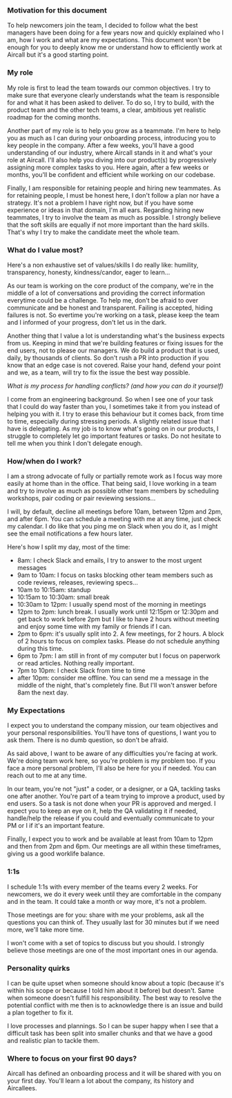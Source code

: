 ### Motivation for this document
To help newcomers join the team, I decided to follow what the best managers have been doing for a few years now and quickly explained who I am, how I work and what are my expectations. This document won't be enough for you to deeply know me or understand how to efficiently work at Aircall but it's a good starting point.

### My role
My role is first to lead the team towards our common objectives. I try to make sure that everyone clearly understands what the team is responsible for and what it has been asked to deliver. To do so, I try to build, with the product team and the other tech teams, a clear, ambitious yet realistic roadmap for the coming months. 

Another part of my role is to help you grow as a teammate. I'm here to help you as much as I can during your onboarding process, introducing you to key people in the company. After a few weeks, you'll have a good understanding of our industry, where Aircall stands in it and what's your role at Aircall. I'll also help you diving into our product(s) by progressively assigning more complex tasks to you. Here again, after a few weeks or months, you'll be confident and efficient while working on our codebase.

Finally, I am responsible for retaining people and hiring new teammates. As for retaining people, I must be honest here, I don't follow a plan nor have a strategy. It's not a problem I have right now, but if you have some experience or ideas in that domain, I'm all ears. Regarding hiring new teammates, I try to involve the team as much as possible. I strongly believe that the soft skills are equally if not more important than the hard skills. That's why I try to make the candidate meet the whole team.

### What do I value most?
Here's a non exhaustive set of values/skills I do really like: humility, transparency, honesty, kindness/candor, eager to learn...   

As our team is working on the core product of the company, we're in the middle of a lot of conversations and providing the correct information everytime could be a challenge. To help me, don't be afraid to over communicate and be honest and transparent. Failing is accepted, hiding failures is not. So evertime you're working on a task, please keep the team and I informed of your progress, don't let us in the dark.

Another thing that I value a lot is understanding what's the business expects from us. Keeping in mind that we're building features or fixing issues for the end users, not to please our managers. We do build a product that is used, daily, by thousands of clients. So don't rush a PR into production if you know that an edge case is not covered. Raise your hand, defend your point and we, as a team, will try to fix the issue the best way possible.

_What is my process for handling conflicts? (and how you can do it yourself)_

I come from an engineering background. So when I see one of your task that I could do way faster than you, I sometimes take it from you instead of helping you with it. I try to erase this behaviour but it comes back, from time to time, especially during stressing periods. A slightly related issue that I have is delegating. As my job is to know what's going on in our products, I struggle to completely let go important features or tasks. Do not hesitate to tell me when you think I don't delegate enough.

### How/when do I work?
I am a strong advocate of fully or partially remote work as I focus way more easily at home than in the office. That being said, I love working in a team and try to involve as much as possible other team members by scheduling workshops, pair coding or pair reviewing sessions...

I will, by default, decline all meetings before 10am, between 12pm and 2pm, and after 6pm. You can schedule a meeting with me at any time, just check my calendar. I do like that you ping me on Slack when you do it, as I might see the email notifications a few hours later.

Here's how I split my day, most of the time:
* 8am: I check Slack and emails, I try to answer to the most urgent messages
* 9am to 10am: I focus on tasks blocking other team members such as code reviews, releases, reviewing specs...
* 10am to 10:15am: standup
* 10:15am to 10:30am: small break
* 10:30am to 12pm: I usually spend most of the morning in meetings
* 12pm to 2pm: lunch break. I usually work until 12:15pm or 12:30pm and get back to work before 2pm but I like to have 2 hours without meeting and enjoy some time with my family or friends if I can.
* 2pm to 6pm: it's usually split into 2. A few meetings, for 2 hours. A block of 2 hours to focus on complex tasks. Please do not schedule anything during this time.
* 6pm to 7pm: I am still in front of my computer but I focus on paperwork or read articles. Nothing really important.
* 7pm to 10pm: I check Slack from time to time
* after 10pm: consider me offline. You can send me a message in the middle of the night, that's completely fine. But I'll won't answer before 8am the next day.


### My Expectations
I expect you to understand the company mission, our team objectives and your personal responsibilities. You'll have tons of questions, I want you to ask them. There is no dumb question, so don't be afraid.

As said above, I want to be aware of any difficulties you're facing at work. We're doing team work here, so you're problem is my problem too. If you face a more personal problem, I'll also be here for you if needed. You can reach out to me at any time.

In our team, you're not "just" a coder, or a designer, or a QA, tackling tasks one after another. You're part of a team trying to improve a product, used by end users. So a task is not done when your PR is approved and merged. I expect you to keep an eye on it, help the QA validating it if needed, handle/help the release if you could and eventually communicate to your PM or I if it's an important feature.

Finally, I expect you to work and be available at least from 10am to 12pm and then from 2pm and 6pm. Our meetings are all within these timeframes, giving us a good worklife balance. 

### 1:1s

I schedule 1:1s with every member of the teams every 2 weeks. For newcomers, we do it every week until they are comfortable in the company and in the team. It could take a month or way more, it's not a problem.

Those meetings are for you: share with me your problems, ask all the questions you can think of. They usually last for 30 minutes but if we need more, we'll take more time. 

I won't come with a set of topics to discuss but you should. I strongly believe those meetings are one of the most important ones in our agenda.

### Personality quirks

I can be quite upset when someone should know about a topic (because it's within his scope or because I told him about it before) but doesn't. Same when someone doesn't fulfill his responsibility. The best way to resolve the potential conflict with me then is to acknowledge there is an issue and build a plan together to 
fix it.

I love processes and plannings. So I can be super happy when I see that a difficult task has been split into smaller chunks and that we have a good and realistic plan to tackle them.

### Where to focus on your first 90 days?
Aircall has defined an onboarding process and it will be shared with you on your first day. You'll learn a lot about the company, its history and Aircallees. 
